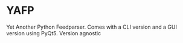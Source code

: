 # YAFP
Yet Another Python Feedparser. Comes with a CLI version and a GUI version using PyQt5. Version agnostic
